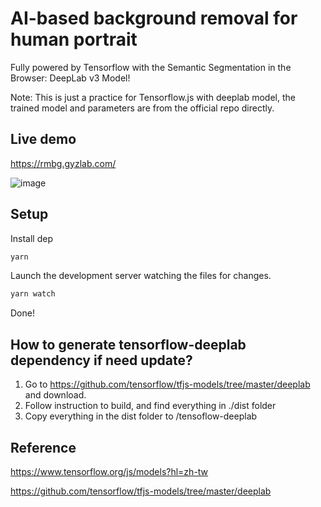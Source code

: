 # AI-based background removal for human portrait

Fully powered by Tensorflow with the Semantic Segmentation in the Browser: DeepLab v3 Model!

Note: This is just a practice for Tensorflow.js with deeplab model, the trained model and parameters are from the official repo directly. 

## Live demo
https://rmbg.gyzlab.com/

![image](https://github.com/iamgyz/removebg-human/raw/master/demo.gif?t=1)


## Setup

Install dep

```sh
yarn
```

Launch the development server watching the files for changes.

```sh
yarn watch
```

Done!

## How to generate tensorflow-deeplab dependency if need update? 
1. Go to https://github.com/tensorflow/tfjs-models/tree/master/deeplab and download.
2. Follow instruction to build, and find everything in ./dist folder
3. Copy everything in the dist folder to /tensoflow-deeplab

## Reference
https://www.tensorflow.org/js/models?hl=zh-tw

https://github.com/tensorflow/tfjs-models/tree/master/deeplab

